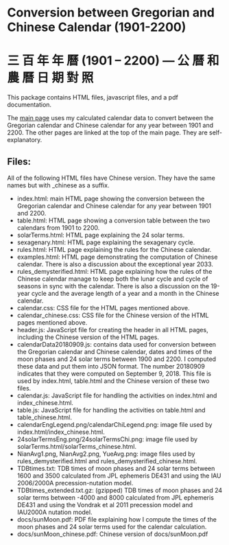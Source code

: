 # Conversion between Gregorian and Chinese Calendar (1901-2200) 
# 三 百 年 年 曆 (1901 – 2200) — 公 曆 和 農 曆 日 期 對 照

This package contains HTML files, javascript files, and a pdf documentation. 

The [main page](https://ytliu0.github.io/ChineseCalendar/) uses my calculated calendar data to convert between the Gregorian calendar and Chinese calendar for any year between 1901 and 2200. The other pages are linked at the top of the main page. They are self-explanatory. 

## Files:

All of the following HTML files have Chinese version. They have the same names but with \_chinese as a suffix.

- index.html: main HTML page showing the conversion between the Gregorian calendar and Chinese calendar for any year between 1901 and 2200. 
- table.html: HTML page showing a conversion table between the two calendars from 1901 to 2200.
- solarTerms.html: HTML page explaining the 24 solar terms.
- sexagenary.html: HTML page explaining the sexagenary cycle.
- rules.html: HTML page explaining the rules for the Chinese calendar.
- examples.html: HTML page demonstrating the computation of Chinese calendar. There is also a discussion about the exceptional year 2033. 
- rules_demysterified.html: HTML page explaining how the rules of the Chinese calendar manage to keep both the lunar cycle and cycle of seasons in sync with the calendar. There is also a discussion on the 19-year cycle and the average length of a year and a month in the Chinese calendar.
- calendar.css: CSS file for the HTML pages mentioned above. 
- calendar_chinese.css: CSS file for the Chinese version of the HTML pages mentioned above.
- header.js: JavaScript file for creating the header in all HTML pages, including the Chinese version of the HTML pages.
- calendarData20180909.js: contains data used for conversion between the Gregorian calendar and Chinese calendar, dates and times of the moon phases and 24 solar terms between 1900 and 2200. I computed these data and put them into JSON format. The number 20180909 indicates that they were computed on September 9, 2018. This file is used by index.html, table.html and the Chinese version of these two files.
- calendar.js: JavaScript file for handling the activities on index.html and index_chinese.html.
- table.js: JavaScript file for handling the activities on table.html and table_chinese.html.
- calendarEngLegend.png/calendarChiLegend.png: image file used by index.html/index_chinese.html.
- 24solarTermsEng.png/24solarTermsChi.png: image file used by solarTerms.html/solarTerms_chinese.html.
- NianAvg1.png, NianAvg2.png, YueAvg.png: image files used by rules_demysterified.html and rules_demysterified_chinese.html.
- TDBtimes.txt: TDB times of moon phases and 24 solar terms between 1600 and 3500 calculated from JPL ephemeris DE431 and using the IAU 2006/2000A precession-nutation model. 
- TDBtimes_extended.txt.gz: (gzipped) TDB times of moon phases and 24 solar terms between -4000 and 8000 calculated from JPL ephemeris DE431 and using the Vondrak et al 2011 precession model and IAU2000A nutation model.
- docs/sunMoon.pdf: PDF file explaining how I compute the times of the moon phases and 24 solar terms used for the calendar calculation. 
- docs/sunMoon_chinese.pdf: Chinese version of docs/sunMoon.pdf
